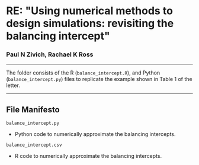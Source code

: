 # RE: "Using numerical methods to design simulations: revisiting the balancing intercept"

### Paul N Zivich, Rachael K Ross

-----------------------------------

The folder consists of the R (`balance_intercept.R`), and Python (`balance_intercept.py`) files to replicate the example
shown in Table 1 of the letter.

-----------------------------------

## File Manifesto

`balance_intercept.py`
- Python code to numerically approximate the balancing intercepts.

`balance_intercept.csv`
- R code to numerically approximate the balancing intercepts.
